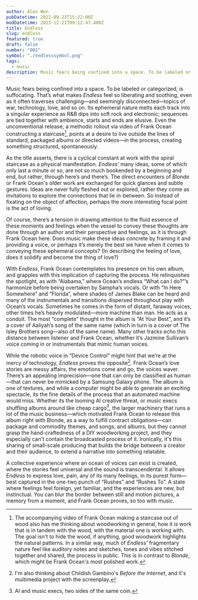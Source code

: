 ```yaml
---
author: Alex Wen
pubDatetime: 2022-09-23T15:22:00Z
modDatetime: 2023-12-21T09:12:47.400Z
title: Endless
slug: endless
featured: true
draft: false
number: "001"
symbol: "./endlesssymbol.png"
tags:
  - music
description: Music fears being confined into a space. To be labeled or categorized, is suffocating. That’s what makes Endless feel so liberating and soothing, even as it often traverses challenging—and seemingly disconnected—topics of war, technology, love, and so on.
---
```


Music fears being confined into a space. To be labeled or categorized, is suffocating. That’s what makes _Endless_ feel so liberating and soothing, even as it often traverses challenging—and seemingly disconnected—topics of war, technology, love, and so on. Its ephemeral nature melts each track into a singular experience as R&B dips into soft rock and electronic; sequences are tied together with ambience, starts and ends are elusive. Even the unconventional release, a methodic rollout via video of Frank Ocean constructing a staircase[^1], points at a desire to live outside the lines of standard, packaged albums or directed videos—in the process, creating something structured, spontaneously.

As the title asserts, there is a cyclical constant at work with the spiral staircase as a physical manifestation. _Endless’_ many ideas, some of which only last a minute or so, are not so much bookended by a beginning and end, but rather, through here’s and there’s. The direct encounters of _Blonde_ or Frank Ocean's older work are exchanged for quick glances and subtle gestures. Ideas are never fully fleshed out or explored, rather they come as invitations to explore the connections that lie in-between. So instead of fixating on the object of affection, perhaps the more interesting focal point is the act of loving.

Of course, there’s a tension in drawing attention to the fluid essence of these moments and feelings when the vessel to convey these thoughts are done through an author and their perspective and feelings, as it is through Frank Ocean here. Does music make these ideas concrete by framing it and providing a voice, or perhaps it’s merely the best we have when it comes to conveying these ephemeral concepts? (In describing the feeling of love, does it solidify and become the thing of love?)

With _Endless_, Frank Ocean contemplates his presence on his own album, and grapples with this implication of capturing the process. He relinquishes the spotlight, as with “Alabama,” where Ocean’s endless “What can I do?”’s harmonize before being overtaken by Sampha’s vocals. Or with “In Here Somewhere” and “Florida”, where shades of James Blake can be heard and many of the instrumentals and transitions dispersed throughout play with Ocean’s vocals. Sometimes he comes in the form of distant, faraway voices, other times he’s heavily modulated—more machine than man. He acts as a conduit. The most “complete” thought in the album is “At Your Best”, and it’s a cover of Aaliyah’s song of the same name (which in turn is a cover of The Isley Brothers song—also of the same name). Many other tracks echo this distance between listener and Frank Ocean, whether it’s Jazmine Sullivan’s voice coming in or instrumentals that mimic human voices.

While the robotic voice in “Device Control” might hint that we’re at the mercy of technology, _Endless_ proves the opposite[^3]. Frank Ocean’s love stories are messy affairs, the emotions come and go, the voices waver. There’s an appealing imprecision—one that can only be classified as human—that can never be mimicked by a Samsung Galaxy phone. The album is one of textures, and while a computer might be able to generate an exciting spectacle, its the fine details of the process that an automated machine would miss. Whether its the looming AI creative threat, or music execs shuffling albums around like cheap cargo[^2], the larger machinery that runs a lot of the music business—which motivated Frank Ocean to release this album right with Blonde, as a way to fulfill contract obligations—can package and commodity themes, and songs, and albums, but they cannot grasp the hand-craftedness of a DIY woodworking project, and they especially can't contain the broadcasted process of it. Ironically, it's this sharing of small-scale producing that builds the bridge between a creator and their audience, to extend a narrative into something relatable.

A collective experience where an ocean of voices can exist is created, where the stories feel universal and the sound is transcendental. It allows _Endless_ to express love, pain, any of its many feelings, in its purest form—best captured in the one-two punch of “Rushes” and “Rushes To”. A state where feelings feel foreign, yet familiar, and the experiences are new, but instinctual. You can blur the border between still and motion pictures, a memory from a moment, and Frank Ocean proves, so too with music.

[^1]: The accompanying video of Frank Ocean making a staircase out of wood also has me thinking about woodworking in general, how it is work that is in tandem with the wood, with the material one is working with. The goal isn't to hide the wood, if anything, good woodwork highlights the natural patterns. In a similar way, much of _Endless'_ fragmentary nature feel like auditory notes and sketches, tones and vibes stitched together and shared, the process in public. This is in contrast to _Blonde_, which might be Frank Ocean's most polished work.
[^2]: AI and music execs, two sides of the same coin.
[^3]: I'm also thinking about Childish Gambino's _Before the Internet_, and it's multimedia project with the screenplay.
